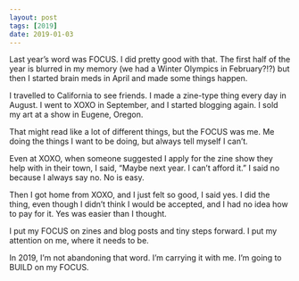 ```yaml
---
layout: post
tags: [2019]
date: 2019-01-03
---
```


Last year’s word was FOCUS. I did pretty good with that. The first half of the year is blurred in my memory (we had a Winter Olympics in February?!?) but then I started brain meds in April and made some things happen. 

I travelled to California to see friends. I made a zine-type thing every day in August. I went to XOXO in September, and I started blogging again. I sold my art at a show in Eugene, Oregon.

That might read like a lot of different things, but the FOCUS was me. Me doing the things I want to be doing, but always tell myself I can’t. 

Even at XOXO, when someone suggested I apply for the zine show they help with in their town, I said, “Maybe next year. I can’t afford it.” I said no because I always say no. No is easy. 

Then I got home from XOXO, and I just felt so good, I said yes. I did the thing, even though I didn’t think I would be accepted, and I had no idea how to pay for it. Yes was easier than I thought. 

I put my FOCUS on zines and blog posts and tiny steps forward. I put my attention on me, where it needs to be. 

In 2019, I’m not abandoning that word. I’m carrying it with me. I’m going to BUILD on my FOCUS. 
